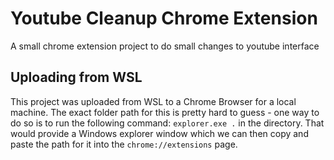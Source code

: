 # Youtube Cleanup Chrome Extension

A small chrome extension project to do small changes to youtube interface

## Uploading from WSL

This project was uploaded from WSL to a Chrome Browser for a local machine. The exact folder path for this is pretty hard to guess - one way to do so is to run the following command: `explorer.exe .` in the directory. That would provide a Windows explorer window which we can then copy and paste the path for it into the `chrome://extensions` page.